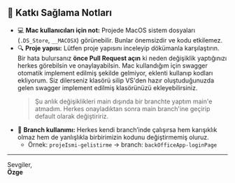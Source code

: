 ## 📌 Katkı Sağlama Notları  

- 💻 **Mac kullanıcıları için not:** Projede MacOS sistem dosyaları (`.DS_Store`, `__MACOSX`) görünebilir. Bunlar önemsizdir ve kodu etkilemez.  
- 🔍 **Proje yapısı:** Lütfen proje yapısını inceleyip dökümanla karşılaştırın. Bir hata bulursanız **önce Pull Request açın** ki neden değişiklik yaptığınızı herkes görebilsin ve onaylayabilsin. Mac kullandığım için swagger otomatik implement edilmiş şekilde gelmiyor, eklenti kullanıp kodları ekliyorum. Siz dilerseniz klasörü silip VS'den hazır oluştuduğunuzda gelen swagger implement edilmiş klasörünüzü ekleyebilirsiniz.
  > Şu anlık değişiklikleri main dışında bir branchte yaptım main'e atmadım. Herkes onayladıktan sonra main branch'ine geçirip default olarak değiştiririz. 
- 🌿 **Branch kullanımı:** Herkes kendi branch’inde çalışırsa hem karışıklık olmaz hem de yanlışlıkla birbirimizin kodunu değiştirmemiş oluruz.  
   - Örnek: `projeIsmi-gelistirme` → branch: `backOfficeApp-loginPage`  

---

Sevgiler,  
**Özge** 
